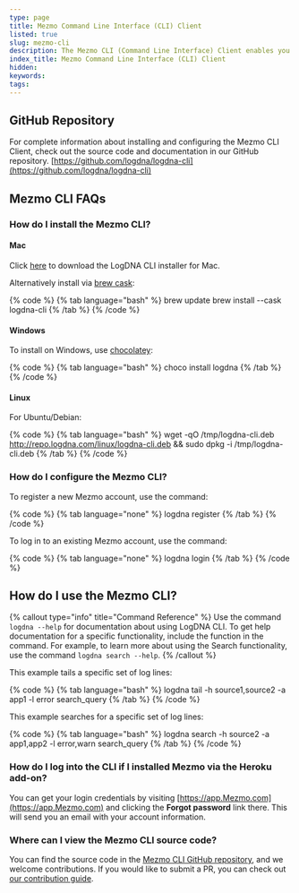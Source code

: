 ```yaml
---
type: page
title: Mezmo Command Line Interface (CLI) Client
listed: true
slug: mezmo-cli
description: The Mezmo CLI (Command Line Interface) Client enables you to tail your servers with terminal commands. The Mezmo CLI Client is available for macOS, Windows, and Linux.
index_title: Mezmo Command Line Interface (CLI) Client
hidden: 
keywords: 
tags: 
---
```





## GitHub Repository

For complete information about installing and configuring the Mezmo CLI Client, check out the source code and documentation in our GitHub repository.
[https://github.com/logdna/logdna-cli](https://github.com/logdna/logdna-cli)

## Mezmo CLI FAQs

### How do I install the Mezmo CLI?




#### Mac

Click [here](https://repo.logdna.com/mac/logdna-cli.pkg) to download the LogDNA CLI installer for Mac.

Alternatively install via [brew cask](https://caskroom.github.io/):




{% code %}
{% tab language="bash" %}
brew update
brew install --cask logdna-cli
{% /tab %}
{% /code %}







#### Windows

To install on Windows, use [chocolatey](https://chocolatey.org):




{% code %}
{% tab language="bash" %}
choco install logdna
{% /tab %}
{% /code %}







#### Linux

For Ubuntu/Debian:




{% code %}
{% tab language="bash" %}
wget -qO /tmp/logdna-cli.deb http://repo.logdna.com/linux/logdna-cli.deb && sudo dpkg -i /tmp/logdna-cli.deb
{% /tab %}
{% /code %}




### How do I configure the Mezmo CLI?

To register a new Mezmo account, use the command:




{% code %}
{% tab language="none" %}
logdna register <email>
{% /tab %}
{% /code %}




To log in to an existing Mezmo account, use the command:




{% code %}
{% tab language="none" %}
logdna login
{% /tab %}
{% /code %}




## How do I use the Mezmo CLI?




{% callout type="info" title="Command Reference" %}
Use the command `logdna --help` for documentation about using LogDNA CLI. To get help documentation for a specific functionality, include the function in the command. For example, to learn more about using the Search functionality, use the command `logdna search --help`.
{% /callout %}




This example tails a specific set of log lines:




{% code %}
{% tab language="bash" %}
logdna tail -h source1,source2 -a app1 -l error search_query
{% /tab %}
{% /code %}




This example searches for a specific set of log lines:




{% code %}
{% tab language="bash" %}
logdna search -h source2 -a app1,app2 -l error,warn search_query
{% /tab %}
{% /code %}




### How do I log into the CLI if I installed Mezmo via the Heroku add-on?

You can get your login credentials by visiting [https://app.Mezmo.com](https://app.Mezmo.com) and clicking the **Forgot password** link there. This will send you an email with your account information.

### Where can I view the Mezmo CLI source code?

You can find the source code in the [Mezmo CLI GitHub repository](https://github.com/logdna/logdna-cli),  and we welcome contributions. If you would like to submit a PR, you can check out [our contribution guide](https://github.com/logdna/logdna-cli/blob/master/CONTRIBUTING.md).





